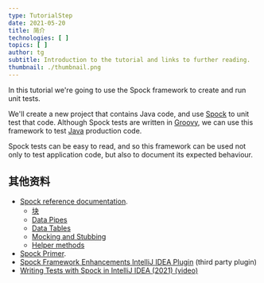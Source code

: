 ```yaml
---
type: TutorialStep
date: 2021-05-20
title: 简介
technologies: [ ]
topics: [ ]
author: tg
subtitle: Introduction to the tutorial and links to further reading.
thumbnail: ./thumbnail.png
---
```


In this tutorial we're going to use the Spock framework to create and run unit tests.

We'll create a new project that contains Java code, and use [Spock](https://spockframework.org/) to unit test that code. Although Spock tests are written in [Groovy](https://groovy-lang.org/), we can use this framework to test [Java](../../../technologies/java/) production code.

Spock tests can be easy to read, and so this framework can be used not only to test application code, but also to document its expected behaviour.

## 其他资料
- [Spock reference documentation](https://spockframework.org/spock/docs/2.0/all_in_one.html).
  - [块](http://spockframework.org/spock/docs/2.0/all_in_one.html#_blocks)
  - [Data Pipes](http://spockframework.org/spock/docs/2.0/all_in_one.html#_data_pipes)
  - [Data Tables](http://spockframework.org/spock/docs/2.0/all_in_one.html#data-tables)
  - [Mocking and Stubbing](https://spockframework.org/spock/docs/2.0/all_in_one.html#interaction-based-testing)
  - [Helper methods](http://spockframework.org/spock/docs/2.0/all_in_one.html#_helper_methods)
- [Spock Primer](http://spockframework.org/spock/docs/2.0/spock_primer.html).
- [Spock Framework Enhancements IntelliJ IDEA Plugin](https://plugins.jetbrains.com/plugin/7114-spock-framework-enhancements) (third party plugin)
- [Writing Tests with Spock in IntelliJ IDEA (2021) (video)](https://youtu.be/6V6G3RyxEMk)
